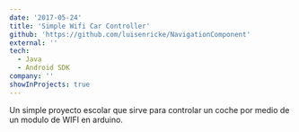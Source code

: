 ```yaml
---
date: '2017-05-24'
title: 'Simple Wifi Car Controller'
github: 'https://github.com/luisenricke/NavigationComponent'
external: ''
tech:
  - Java
  - Android SDK
company: ''
showInProjects: true
---
```


Un simple proyecto escolar que sirve para controlar un coche por medio de un modulo de WIFI en arduino.
